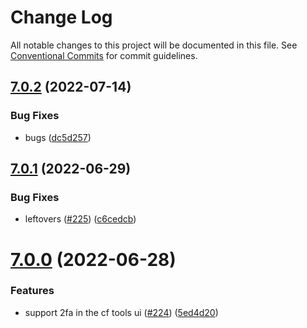 # Change Log

All notable changes to this project will be documented in this file.
See [Conventional Commits](https://conventionalcommits.org) for commit guidelines.

## [7.0.2](https://github.com/SAP/cloud-foundry-tools/compare/v7.0.1...v7.0.2) (2022-07-14)

### Bug Fixes

- bugs ([dc5d257](https://github.com/SAP/cloud-foundry-tools/commit/dc5d2574c86d1f9b1bca01ea44983c1e97151988))

## [7.0.1](https://github.com/SAP/cloud-foundry-tools/compare/v7.0.0...v7.0.1) (2022-06-29)

### Bug Fixes

- leftovers ([#225](https://github.com/SAP/cloud-foundry-tools/issues/225)) ([c6cedcb](https://github.com/SAP/cloud-foundry-tools/commit/c6cedcb0a67f40f3040d258b442128cb19fc70cf))

# [7.0.0](https://github.com/SAP/cloud-foundry-tools/compare/v6.5.0...v7.0.0) (2022-06-28)

### Features

- support 2fa in the cf tools ui ([#224](https://github.com/SAP/cloud-foundry-tools/issues/224)) ([5ed4d20](https://github.com/SAP/cloud-foundry-tools/commit/5ed4d20a88b86df180cf98db3dbf615e5e20ddda))
